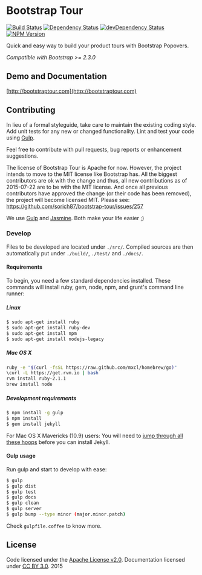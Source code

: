 # Bootstrap Tour
[![Build Status](http://img.shields.io/travis/sorich87/bootstrap-tour.svg?style=flat)](https://travis-ci.org/sorich87/bootstrap-tour)
[![Dependency Status](http://img.shields.io/david/sorich87/bootstrap-tour.svg?style=flat)](https://david-dm.org/sorich87/bootstrap-tour)
[![devDependency Status](http://img.shields.io/david/dev/sorich87/bootstrap-tour/dev-status.svg?style=flat)](https://david-dm.org/sorich87/bootstrap-tour#info=devDependencies)
[![NPM Version](http://img.shields.io/npm/v/bootstrap-tour.svg?style=flat)](https://www.npmjs.org/)

Quick and easy way to build your product tours with Bootstrap Popovers.

*Compatible with Bootstrap >= 2.3.0*

## Demo and Documentation
[http://bootstraptour.com](http://bootstraptour.com)

## Contributing
In lieu of a formal styleguide, take care to maintain the existing coding style. Add unit tests for any new or changed functionality. Lint and test your code using [Gulp](http://gulpjs.com/).

Feel free to contribute with pull requests, bug reports or enhancement suggestions.

The license of Bootstrap Tour is Apache for now. However, the project intends to move to the MIT license like Bootstrap has. All the biggest contributors are ok with the change and thus, all new contributions as of 2015-07-22 are to be with the MIT license. And once all previous contributors have approved the change (or their code has been removed), the project will become licensed MIT. Please see: https://github.com/sorich87/bootstrap-tour/issues/257


We use [Gulp](http://gulpjs.com/) and [Jasmine](http://jasmine.github.io/). Both make your life easier ;)

### Develop

Files to be developed are located under `./src/`.
Compiled sources are then automatically put under `./build/`, `./test/` and `./docs/`.

#### Requirements

To begin, you need a few standard dependencies installed. These commands will install ruby, gem, node, npm, and grunt's command line runner:

##### Linux

```bash
$ sudo apt-get install ruby
$ sudo apt-get install ruby-dev
$ sudo apt-get install npm
$ sudo apt-get install nodejs-legacy
```

##### Mac OS X

```bash
ruby -e "$(curl -fsSL https://raw.github.com/mxcl/homebrew/go)"
\curl -L https://get.rvm.io | bash
rvm install ruby-2.1.1
brew install node
```

##### Development requirements

```bash
$ npm install -g gulp
$ npm install
$ gem install jekyll
```

For Mac OS X Mavericks (10.9) users: You will need to [jump through all these hoops](http://dean.io/setting-up-a-ruby-on-rails-development-environment-on-mavericks/) before you can install Jekyll.

#### Gulp usage

Run gulp and start to develop with ease:

```bash
$ gulp
$ gulp dist
$ gulp test
$ gulp docs
$ gulp clean
$ gulp server
$ gulp bump --type minor (major.minor.patch)
```

Check `gulpfile.coffee` to know more.

## License

Code licensed under the [Apache License v2.0](http://www.apache.org/licenses/LICENSE-2.0).
Documentation licensed under [CC BY 3.0](http://creativecommons.org/licenses/by/3.0/).
2015
